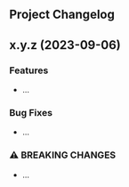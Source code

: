 ## Project Changelog

<a name="x.y.z"></a>
## x.y.z (2023-09-06)

### Features
* ...

### Bug Fixes
* ...

### ⚠ BREAKING CHANGES
* ...